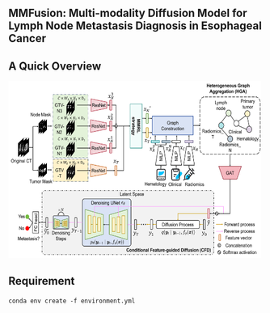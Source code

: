 ## MMFusion: Multi-modality Diffusion Model for Lymph Node Metastasis Diagnosis in Esophageal Cancer

## A Quick Overview 

<img width="500" height="350" src="https://github.com/wuchengyu123/MMFusion/blob/main/framework.png">


## Requirement

``conda env create -f environment.yml``
